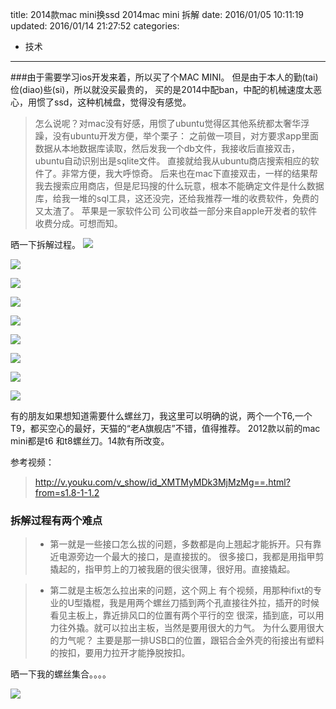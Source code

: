 title: 2014款mac mini换ssd 2014mac mini 拆解
date: 2016/01/05 10:11:19
updated: 2016/01/14 21:27:52
categories:
- 技术
---
###由于需要学习ios开发来着，所以买了个MAC MINI。
但是由于本人的勤(tai)俭(diao)些(si)，所以就没买最贵的，
买的是2014中配ban，中配的机械速度太恶心，用惯了ssd，这种机械盘，觉得没有感觉。

>怎么说呢？对mac没有好感，用惯了ubuntu觉得区其他系统都太奢华浮躁，没有ubuntu开发方便，举个栗子： 之前做一项目，对方要求app里面数据从本地数据库读取，然后发我一个db文件，我接收后直接双击，ubuntu自动识别出是sqlite文件。
    直接就给我从ubuntu商店搜索相应的软件了。非常方便，我大呼惊奇。 
    后来也在mac下直接双击，一样的结果帮我去搜索应用商店，但是尼玛搜的什么玩意，根本不能确定文件是什么数据库，给我一堆的sql工具，这还没完，还给我推荐一堆的收费软件，免费的又太渣了。
    苹果是一家软件公司 公司收益一部分来自apple开发者的软件收费分成。可想而知。



晒一下拆解过程。
![](assets/5697a1c4ab64415be1003f44.JPEG)


![](assets/5697a1c4ab64415be1003f45.JPEG)

![](assets/5697a1c4ab64415be1003f46.JPEG)

![](assets/5697a1c4ab64415be1003f40.JPEG)

![](assets/5697a1c4ab64415be1003f43.JPEG)

![](assets/5697a1c4ab64415be1003f3f.JPEG)

![](assets/5697a1c4ab64415be1003f41.JPEG)

![](assets/5697a1c4ab64415be1003f42.JPEG)

![](assets/5697a1c4ab64415be1003f3e.JPEG)



有的朋友如果想知道需要什么螺丝刀，我这里可以明确的说，两个一个T6,一个T9，都买空心的最好，天猫的“老A旗舰店”不错，值得推荐。
2012款以前的mac mini都是t6 和t8螺丝刀。14款有所改变。

参考视频：
> http://v.youku.com/v_show/id_XMTMyMDk3MjMzMg==.html?from=s1.8-1-1.2

### 拆解过程有两个难点
> - 第一就是一些接口怎么拔的问题，多数都是向上翘起才能拆开。只有靠近电源旁边一个最大的接口，是直接拔的。
很多接口，我都是用指甲剪撬起的，指甲剪上的刀被我磨的很尖很薄，很好用。直接撬起。 

> - 第二就是主板怎么拉出来的问题，这个网上 有个视频，用那种ifixt的专业的U型撬棍，我是用两个螺丝刀插到两个孔直接往外拉，插开的时候看见主板上，靠近排风口的位置有两个平行的空 很深，插到底，可以用力往外撬。就可以拉出主板，当然是要用很大的力气。
为什么要用很大的力气呢？ 主要是那一排USB口的位置，跟铝合金外壳的衔接出有塑料的按扣，要用力拉开才能挣脱按扣。

晒一下我的螺丝集合。。。。

![](assets/5697a1c4ab64415be1003f47.JPEG)

